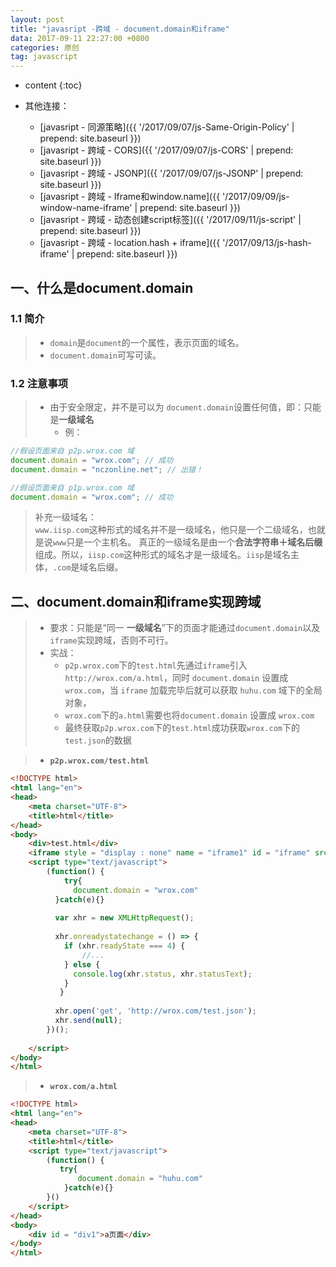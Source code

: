 ```yaml
---
layout: post
title: "javasript -跨域 - document.domain和iframe"
data: 2017-09-11 22:27:00 +0800
categories: 原创
tag: javascript
---
```

* content
{:toc}

* 其他连接：
    + [javasript - 同源策略]({{ '/2017/09/07/js-Same-Origin-Policy' | prepend: site.baseurl }})
    + [javasript - 跨域 - CORS]({{ '/2017/09/07/js-CORS' | prepend: site.baseurl }})
    + [javasript - 跨域 - JSONP]({{ '/2017/09/07/js-JSONP' | prepend: site.baseurl }})
    + [javasript - 跨域 - Iframe和window.name]({{ '/2017/09/09/js-window-name-iframe' | prepend: site.baseurl }})
    + [javasript - 跨域 - 动态创建script标签]({{ '/2017/09/11/js-script' | prepend: site.baseurl }})
    + [javasript - 跨域 - location.hash + iframe]({{ '/2017/09/13/js-hash-iframe' | prepend: site.baseurl }})
<!-- more -->

## 一、什么是document.domain

### 1.1 简介

> * `domain`是`document`的一个属性，表示页面的域名。
> * `document.domain`可写可读。

### 1.2 注意事项

> * 由于安全限定，并不是可以为 `document.domain`设置任何值，即：只能是**一级域名**
>     * 例：

```js
//假设页面来自 p2p.wrox.com 域
document.domain = "wrox.com"; // 成功
document.domain = "nczonline.net"; // 出错！

//假设页面来自 p1p.wrox.com 域
document.domain = "wrox.com"; // 成功
```

> 补充一级域名：  
> `www.iisp.com`这种形式的域名并不是一级域名，他只是一个二级域名，也就是说`www`只是一个主机名。
         真正的一级域名是由一个**合法字符串＋域名后缀**组成。所以，`iisp.com`这种形式的域名才是一级域名。`iisp`是域名主体，`.com`是域名后缀。

## 二、document.domain和iframe实现跨域

> * 要求：只能是“同一 **一级域名**”下的页面才能通过`document.domain`以及`iframe`实现跨域，否则不可行。
> * 实战：
>     * `p2p.wrox.com`下的`test.html`先通过`iframe`引入`http://wrox.com/a.html`，同时 `document.domain` 设置成 `wrox.com`，当 `iframe` 加载完毕后就可以获取 `huhu.com` 域下的全局对象，
>     * `wrox.com`下的`a.html`需要也将`document.domain` 设置成 `wrox.com`
>     * 最终获取`p2p.wrox.com`下的`test.html`成功获取`wrox.com`下的`test.json`的数据

> * **`p2p.wrox.com/test.html`**

```html
<!DOCTYPE html>
<html lang="en">
<head>
    <meta charset="UTF-8">
    <title>html</title>
</head>
<body>
    <div>test.html</div>
    <iframe style = "display : none" name = "iframe1" id = "iframe" src="http://wrox.com/a.html" frameborder="0"></iframe>
    <script type="text/javascript">
        (function() {
            try{
              document.domain = "wrox.com"
          }catch(e){}
          
          var xhr = new XMLHttpRequest();
          
          xhr.onreadystatechange = () => {
            if (xhr.readyState === 4) {
                //...
            } else {
              console.log(xhr.status, xhr.statusText);
            }
           }
      
          xhr.open('get', 'http://wrox.com/test.json');
          xhr.send(null);
        })();
      
    </script>
</body>
</html>
```

> * **`wrox.com/a.html`**

```html
<!DOCTYPE html>
<html lang="en">
<head>
    <meta charset="UTF-8">
    <title>html</title>
    <script type="text/javascript">
        (function() {
           try{
               document.domain = "huhu.com"
            }catch(e){}
        }()
    </script>
</head>
<body>
    <div id = "div1">a页面</div>
</body>
</html>
```